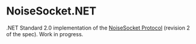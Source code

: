 # NoiseSocket.NET

.NET Standard 2.0 implementation of the [NoiseSocket Protocol]
(revision 2 of the spec). Work in progress.

[NoiseSocket Protocol]: https://noiseprotocol.org/specs/noisesocket.html
